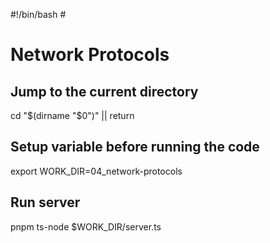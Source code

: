 #!/bin/bash # <!-- markdownlint-disable-line MD018 MD041 -->

# Network Protocols

## Jump to the current directory

cd "$(dirname "$0")" || return

## Setup variable before running the code

export WORK_DIR=04_network-protocols

## Run server

pnpm ts-node $WORK_DIR/server.ts
